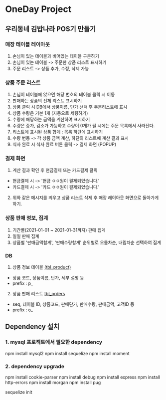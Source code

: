 # OneDay Project

## 우리동네 김밥나라 POS기 만들기

### 매장 테이블 레이아웃

1. 손님이 있는 테이블과 비어있는 테이블 구분하기
2. 손님이 있는 테이블 -> 주문한 상품 리스트 표시하기
3. 주문 리스트 -> 상품 추가, 수정, 삭제 가능

### 상품 주문 리스트

1. 손님이 테이블에 앉으면 해당 번호의 테이블 클릭 시 이동
2. 판매하는 상품의 전체 리스트 표시하기
3. 상품 클릭 시 DB에서 상품이름, 단가 선택 후 주문리스트에 표시
4. 상품 수량은 기본 1개 (자동으로 세팅하기)
5. 수량에 해당하는 금액을 계산하여 표시하기
6. 수량은 증가, 감소가 가능하고 수량이 0개가 될 시에는 주문 목록에서 사라진다.
7. 리스트에 표시된 상품 합계 : 목록 하단에 표시하기
8. 수량 변동 -> 각 상품 금액 계산, 하단의 리스트에 계산 결과 표시
9. 식사 완료 시 식사 완료 버튼 클릭 -> 결제 화면 (POPUP)

### 결제 화면

1. 계산 결과 확인 후 현금결제 또는 카드결제 클릭

- 현금결제 시 -> '현금 ㅇㅇ원이 결제되었습니다.'
- 카드결제 시 -> '카드 ㅇㅇ원이 결제되었습니다.'

2. 위와 같은 메시지를 띄우고 상품 리스트 삭제 후 매장 레이아웃 화면으로 돌아가게 하기.

### 상품 판매 정보, 집계

1. 기간별(2021-01-01 ~ 2021-01-31까지) 판매 집계
2. 일일 판매 집계
3. 상품별 '판매금액합계', '판매수량합계' 순위별로 오름차순, 내림차순 선택하여 집계

### DB

1. 상품 정보 테이블 <u>(tbl_product)</u>

- 상품 코드, 상품이름, 단가, 세부 설명 등
- prefix : p\_

2. 상품 판매 리스트 <u>tbl_orders</u>

- seq, 테이블 ID, 상품코드, 판매단가, 판매수량, 판매금액, 고객ID 등
- prefix : o\_

## Dependency 설치

### 1. mysql 프로젝트에서 필요한 dependency

npm install mysql2
npm install sequelize
npm install moment

### 2. dependency upgrade

npm install cookie-parser
npm install debug
npm install express
npm install http-errors
npm install morgan
npm install pug

sequelize init
